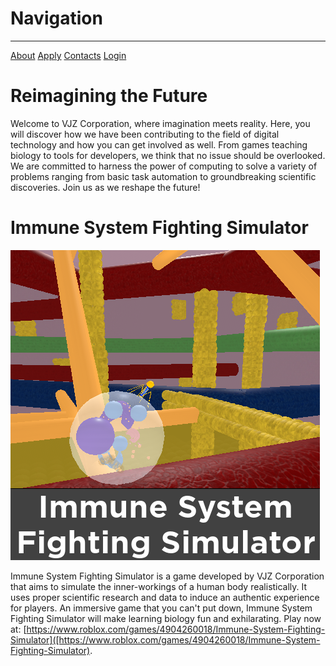 # Navigation

***

<a href="/about.md" class="button-84">About</a>
<a href="/apply.md" class="button-84">Apply</a>
<a href="/contacts.md" class="button-84">Contacts</a>
<a href="/login.md" class="button-84">Login</a>

# Reimagining the Future
Welcome to VJZ Corporation, where imagination meets reality. Here, you will discover how we have been contributing to the field of digital technology and how you can get involved as well. From games teaching biology to tools for developers, we think that no issue should be overlooked. We are committed to harness the power of computing to solve a variety of problems ranging from basic task automation to groundbreaking scientific discoveries. Join us as we reshape the future!

# Immune System Fighting Simulator
![](/assets/images/immune_system_fighting_sim.png)

Immune System Fighting Simulator is a game developed by VJZ Corporation that aims to simulate the inner-workings of a human body realistically. It uses proper scientific research and data to induce an authentic experience for players. An immersive game that you can't put down, Immune System Fighting Simulator will make learning biology fun and exhilarating. Play now at: [https://www.roblox.com/games/4904260018/Immune-System-Fighting-Simulator]([https://www.roblox.com/games/4904260018/Immune-System-Fighting-Simulator).
